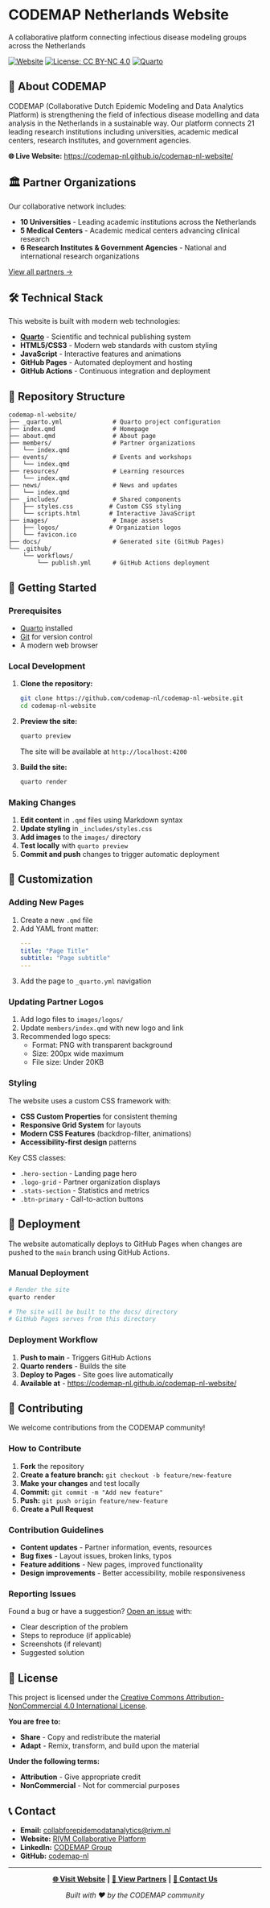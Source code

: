 # CODEMAP Netherlands Website

A collaborative platform connecting infectious disease modeling groups across the Netherlands

[![Website](https://img.shields.io/website?url=https%3A//codemap-nl.github.io/codemap-nl-website/)](https://codemap-nl.github.io/codemap-nl-website/)
[![License: CC BY-NC 4.0](https://img.shields.io/badge/License-CC%20BY--NC%204.0-lightgrey.svg)](https://creativecommons.org/licenses/by-nc/4.0/)
[![Quarto](https://img.shields.io/badge/Made%20with-Quarto-blue)](https://quarto.org/)

## 🔬 About CODEMAP

CODEMAP (Collaborative Dutch Epidemic Modeling and Data Analytics Platform) is strengthening the field of infectious disease modelling and data analysis in the Netherlands in a sustainable way. Our platform connects 21 leading research institutions including universities, academic medical centers, research institutes, and government agencies.

**🌐 Live Website:** <https://codemap-nl.github.io/codemap-nl-website/>

## 🏛️ Partner Organizations

Our collaborative network includes:

- **10 Universities** - Leading academic institutions across the Netherlands
- **5 Medical Centers** - Academic medical centers advancing clinical research
- **6 Research Institutes & Government Agencies** - National and international research organizations

[View all partners →](https://codemap-nl.github.io/codemap-nl-website/members/)

## 🛠️ Technical Stack

This website is built with modern web technologies:

- [**Quarto**](https://quarto.org/) - Scientific and technical publishing system
- **HTML5/CSS3** - Modern web standards with custom styling
- **JavaScript** - Interactive features and animations
- **GitHub Pages** - Automated deployment and hosting
- **GitHub Actions** - Continuous integration and deployment

## 📁 Repository Structure

```
codemap-nl-website/
├── _quarto.yml              # Quarto project configuration
├── index.qmd                # Homepage
├── about.qmd                # About page
├── members/                 # Partner organizations
│   └── index.qmd
├── events/                  # Events and workshops
│   └── index.qmd
├── resources/               # Learning resources
│   └── index.qmd
├── news/                    # News and updates
│   └── index.qmd
├── _includes/               # Shared components
│   ├── styles.css          # Custom CSS styling
│   └── scripts.html        # Interactive JavaScript
├── images/                  # Image assets
│   ├── logos/              # Organization logos
│   └── favicon.ico
├── docs/                    # Generated site (GitHub Pages)
└── .github/
    └── workflows/
        └── publish.yml      # GitHub Actions deployment
```

## 🚀 Getting Started

### Prerequisites

- [Quarto](https://quarto.org/docs/get-started/) installed
- [Git](https://git-scm.com/) for version control
- A modern web browser

### Local Development

1. **Clone the repository:**
   ```bash
   git clone https://github.com/codemap-nl/codemap-nl-website.git
   cd codemap-nl-website
   ```

2. **Preview the site:**
   ```bash
   quarto preview
   ```
   The site will be available at `http://localhost:4200`

3. **Build the site:**
   ```bash
   quarto render
   ```

### Making Changes

1. **Edit content** in `.qmd` files using Markdown syntax
2. **Update styling** in `_includes/styles.css`
3. **Add images** to the `images/` directory
4. **Test locally** with `quarto preview`
5. **Commit and push** changes to trigger automatic deployment

## 🎨 Customization

### Adding New Pages

1. Create a new `.qmd` file
2. Add YAML front matter:
   ```yaml
   ---
   title: "Page Title"
   subtitle: "Page subtitle"
   ---
   ```
3. Add the page to `_quarto.yml` navigation

### Updating Partner Logos

1. Add logo files to `images/logos/`
2. Update `members/index.qmd` with new logo and link
3. Recommended logo specs:
   - Format: PNG with transparent background
   - Size: 200px wide maximum
   - File size: Under 20KB

### Styling

The website uses a custom CSS framework with:

- **CSS Custom Properties** for consistent theming
- **Responsive Grid System** for layouts
- **Modern CSS Features** (backdrop-filter, animations)
- **Accessibility-first design** patterns

Key CSS classes:

- `.hero-section` - Landing page hero
- `.logo-grid` - Partner organization displays
- `.stats-section` - Statistics and metrics
- `.btn-primary` - Call-to-action buttons

## 🔄 Deployment

The website automatically deploys to GitHub Pages when changes are pushed to the `main` branch using GitHub Actions.

### Manual Deployment

```bash
# Render the site
quarto render

# The site will be built to the docs/ directory
# GitHub Pages serves from this directory
```

### Deployment Workflow

1. **Push to main** - Triggers GitHub Actions
2. **Quarto renders** - Builds the site
3. **Deploy to Pages** - Site goes live automatically
4. **Available at** - https://codemap-nl.github.io/codemap-nl-website/

## 🤝 Contributing

We welcome contributions from the CODEMAP community!

### How to Contribute

1. **Fork** the repository
2. **Create a feature branch:** `git checkout -b feature/new-feature`
3. **Make your changes** and test locally
4. **Commit:** `git commit -m "Add new feature"`
5. **Push:** `git push origin feature/new-feature`
6. **Create a Pull Request**

### Contribution Guidelines

- **Content updates** - Partner information, events, resources
- **Bug fixes** - Layout issues, broken links, typos
- **Feature additions** - New pages, improved functionality
- **Design improvements** - Better accessibility, mobile responsiveness

### Reporting Issues

Found a bug or have a suggestion? [Open an issue](https://github.com/codemap-nl/codemap-nl-website/issues) with:

- Clear description of the problem
- Steps to reproduce (if applicable)
- Screenshots (if relevant)
- Suggested solution

## 📄 License

This project is licensed under the [Creative Commons Attribution-NonCommercial 4.0 International License](https://creativecommons.org/licenses/by-nc/4.0/).

**You are free to:**

- **Share** - Copy and redistribute the material
- **Adapt** - Remix, transform, and build upon the material

**Under the following terms:**

- **Attribution** - Give appropriate credit
- **NonCommercial** - Not for commercial purposes

## 📞 Contact

- **Email:** [collabforepidemodatanalytics@rivm.nl](mailto:collabforepidemodatanalytics@rivm.nl)
- **Website:** [RIVM Collaborative Platform](https://www.rivm.nl/infectieziektebestrijding/modelleren/collaborative-platform-en)
- **LinkedIn:** [CODEMAP Group](https://www.linkedin.com/groups/13094435/)
- **GitHub:** [codemap-nl](https://github.com/codemap-nl)

---

<div align="center">

[**🌐 Visit Website**](https://codemap-nl.github.io/codemap-nl-website/) **|** [**👥 View Partners**](https://codemap-nl.github.io/codemap-nl-website/members/) **|** [**📧 Contact Us**](mailto:collabforepidemodatanalytics@rivm.nl)

*Built with ❤️ by the CODEMAP community*

</div>